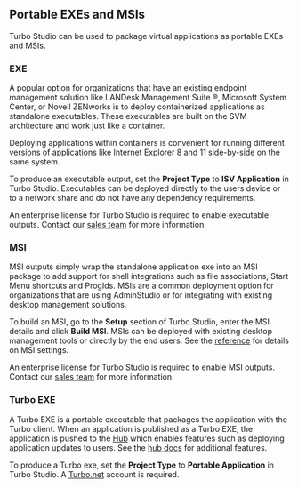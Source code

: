 ## Portable EXEs and MSIs

Turbo Studio can be used to package virtual applications as portable EXEs and MSIs.

### EXE

A popular option for organizations that have an existing endpoint management solution like LANDesk Management Suite &reg;, Microsoft System Center, or Novell ZENworks is to deploy containerized applications as standalone executables. These executables are built on the SVM architecture and work just like a container.

Deploying applications within containers is convenient for running different versions of applications like Internet Explorer 8 and 11 side-by-side on the same system.

To produce an executable output, set the **Project Type** to **ISV Application** in Turbo Studio. Executables can be deployed directly to the users device or to a network share and do not have any dependency requirements.

An enterprise license for Turbo Studio is required to enable executable outputs. Contact our [sales team](mailto:sales@turbo.net) for more information.

### MSI

MSI outputs simply wrap the standalone application exe into an MSI package to add support for shell integrations such as file associations, Start Menu shortcuts and ProgIds. MSIs are a common deployment option for organizations that are using AdminStudio or for integrating with existing desktop management solutions.

To build an MSI, go to the **Setup** section of Turbo Studio, enter the MSI details and click **Build MSI**. MSIs can be deployed with existing desktop management tools or directly by the end users. See the [reference](https://hub.turbo.net/docs/reference/command-line/command-line-interface) for details on MSI settings.

An enterprise license for Turbo Studio is required to enable MSI outputs. Contact our [sales team](mailto:sales@turbo.net) for more information.

### Turbo EXE

A Turbo EXE is a portable executable that packages the application with the Turbo client. When an application is published as a Turbo EXE, the application is pushed to the [Hub](https://turbo.net/hub) which enables features such as deploying application updates to users. See the [hub docs](https://hub.turbo.net/docs/hub/overview/hub) for additional features.

To produce a Turbo exe, set the **Project Type** to **Portable Application** in Turbo Studio. A [Turbo.net](https://turbo.net) account is required.
